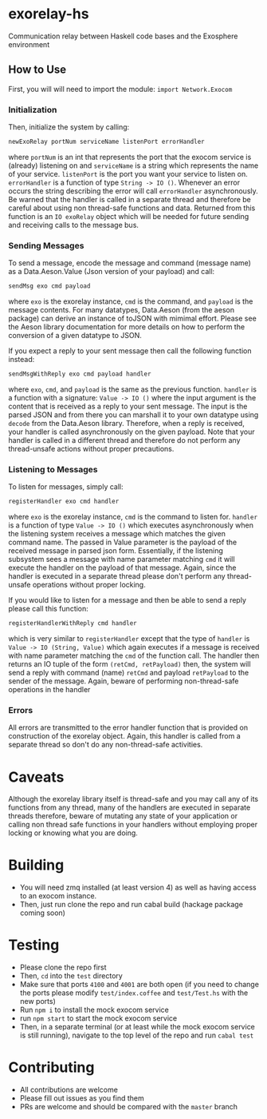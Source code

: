 # exorelay-hs
Communication relay between Haskell code bases and the Exosphere environment


## How to Use

First, you will will need to import the module: `import Network.Exocom`

### Initialization
Then, initialize the system by calling:
```haskell
newExoRelay portNum serviceName listenPort errorHandler
```
where `portNum` is an int that represents the port that the exocom service is (already) listening on and `serviceName` is a string which represents the name of your service. `listenPort` is the port you want your service to listen on. `errorHandler` is a function of type `String -> IO ()`. Whenever an error occurs the string describing the error will call `errorHandler` asynchronously.
Be warned that the handler is called in a separate thread and therefore be careful about using non thread-safe functions and data.
Returned from this function is an `IO exoRelay` object which will be needed for future sending and receiving calls to the message bus.

### Sending Messages
To send a message, encode the message and command (message name) as a Data.Aeson.Value (Json version of your payload) and call:
```haskell
sendMsg exo cmd payload
```
where `exo` is the exorelay instance, `cmd` is the command, and `payload` is the message contents. For many datatypes, Data.Aeson (from the aeson package) can derive an instance of
toJSON with mimimal effort. Please see the Aeson library documentation for more details on
how to perform the conversion of a given datatype to JSON.

If you expect a reply to your sent message then call the following function instead:
```haskell
sendMsgWithReply exo cmd payload handler
```
where `exo`, `cmd`, and `payload` is the same as the previous function. `handler` is a function with a signature: `Value -> IO ()` where the input argument is the content that is received as a reply to your sent message. The input is the parsed JSON and from there you can marshall it to your own datatype using `decode` from the Data.Aeson library. Therefore, when a reply is received, your handler is called asynchronously on the given payload. Note that your handler is called in a different thread and therefore do not perform any thread-unsafe actions without proper precautions.

### Listening to Messages
To listen for messages, simply call:
 ```haskell
registerHandler exo cmd handler
```
where `exo` is the exorelay instance, `cmd` is the command to listen for. `handler` is a function of type `Value -> IO ()` which executes asynchronously when the listening system receives a message which matches the given command name. The passed in Value parameter is the payload of the received message in parsed json form. Essentially, if the listening subsystem sees a message with name parameter matching `cmd` it will execute the handler on the payload of that message. Again, since the handler is executed in a separate thread please don't perform any thread-unsafe operations without proper locking.

If you would like to listen for a message and then be able to send a reply please call this function:
```haskell
registerHandlerWithReply cmd handler
```
which is very similar to `registerHandler` except that the type of `handler` is `Value -> IO (String, Value)` which again executes if a message is received with name parameter matching the `cmd` of the function call. The handler then returns an IO tuple of the form `(retCmd, retPayload)` then, the system will send a reply with command (name) `retCmd` and payload `retPayload` to the sender of the message. Again, beware of performing non-thread-safe operations in the handler

### Errors
All errors are transmitted to the error handler function that is provided on construction of the exorelay object. Again, this handler is called from a separate thread so don't do any non-thread-safe activities.

# Caveats
Although the exorelay library itself is thread-safe and you may call any of its functions from any thread, many of the handlers are executed in separate threads therefore, beware of mutating any state of your application or calling non thread safe functions in your handlers without employing proper locking or knowing what you are doing.

# Building
* You will need zmq installed (at least version 4) as well as having access to an exocom instance.
* Then, just run clone the repo and run cabal build (hackage package coming soon)

# Testing
* Please clone the repo first
* Then, `cd` into the `test` directory
* Make sure that ports `4100` and `4001` are both open (if you need to change the ports please modify `test/index.coffee` and `test/Test.hs` with the new ports)
* Run `npm i` to install the mock exocom service
* run `npm start` to start the mock exocom service
* Then, in a separate terminal (or at least while the mock exocom service is still running), navigate to the top level of the repo and run `cabal test`

# Contributing
* All contributions are welcome
* Please fill out issues as you find them
* PRs are welcome and should be compared with the `master` branch
